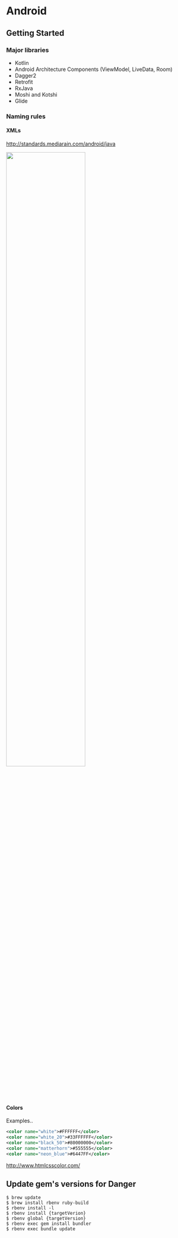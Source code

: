 # Android

## Getting Started

### Major libraries

- Kotlin
- Android Architecture Components (ViewModel, LiveData, Room)
- Dagger2
- Retrofit
- RxJava
- Moshi and Kotshi
- Glide

### Naming rules

#### XMLs
http://standards.mediarain.com/android/java

<a href="https://jeroenmols.com/blog/2016/03/07/resourcenaming/">
<img src="https://jeroenmols.com/img/blog/resourcenaming/resourcenaming_cheatsheet.png" width="65%">
</a>

#### Colors

Examples.. 
```xml
<color name="white">#FFFFFF</color>
<color name="white_20">#33FFFFFF</color>
<color name="black_50">#80000000</color>
<color name="matterhorn">#555555</color>
<color name="neon_blue">#6447FF</color>
```
http://www.htmlcsscolor.com/

## Update gem's versions for Danger

```
$ brew update
$ brew install rbenv ruby-build
$ rbenv install -l
$ rbenv install {targetVerion}
$ rbenv global {targetVersion}
$ rbenv exec gem install bundler
$ rbenv exec bundle update
```

